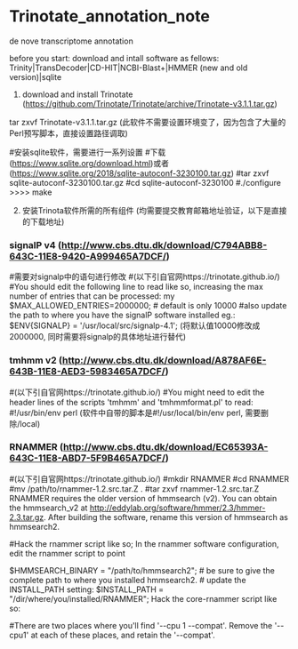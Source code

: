 # Trinotate_annotation_note
de nove transcriptome annotation

before you start:
download and intall software as fellows: Trinity|TransDecoder|CD-HIT|NCBI-Blast+|HMMER (new and old version)|sqlite

1. download and install Trinotate (https://github.com/Trinotate/Trinotate/archive/Trinotate-v3.1.1.tar.gz)

tar zxvf Trinotate-v3.1.1.tar.gz
(此软件不需要设置环境变了，因为包含了大量的Perl预写脚本，直接设置路径调取)

#安装sqlite软件，需要进行一系列设置
#下载(https://www.sqlite.org/download.html)或者(https://www.sqlite.org/2018/sqlite-autoconf-3230100.tar.gz)
#tar zxvf sqlite-autoconf-3230100.tar.gz
#cd sqlite-autoconf-3230100
#./configure >>>> make

2. 安装Trinota软件所需的所有组件 (均需要提交教育邮箱地址验证，以下是直接的下载地址)
### signalP v4 (http://www.cbs.dtu.dk/download/C794ABB8-643C-11E8-9420-A999465A7DCF/)
#需要对signalp中的语句进行修改
#(以下引自官网https://trinotate.github.io/)
#You should edit the following line to read like so, increasing the max number of entries that can be processed:
my $MAX_ALLOWED_ENTRIES=2000000;  # default is only 10000
#also update the path to where you have the signalP software installed eg.:
$ENV{SIGNALP} = '/usr/local/src/signalp-4.1';
(将默认值10000修改成2000000, 同时需要将signalp的具体地址进行替代)

### tmhmm v2 (http://www.cbs.dtu.dk/download/A878AF6E-643B-11E8-AED3-5983465A7DCF/)
#(以下引自官网https://trinotate.github.io/)
#You might need to edit the header lines of the scripts 'tmhmm' and 'tmhmmformat.pl' to read:
#!/usr/bin/env perl (软件中自带的脚本是#!/usr/local/bin/env perl, 需要删除/local)

### RNAMMER (http://www.cbs.dtu.dk/download/EC65393A-643C-11E8-ABD7-5F9B465A7DCF/)
#(以下引自官网https://trinotate.github.io/)
#mkdir RNAMMER
#cd RNAMMER
#mv /path/to/rnammer-1.2.src.tar.Z .
#tar zxvf rnammer-1.2.src.tar.Z
RNAMMER requires the older version of hmmsearch (v2). You can obtain the hmmsearch_v2 at http://eddylab.org/software/hmmer/2.3/hmmer-2.3.tar.gz. After building the software, rename this version of hmmsearch as hmmsearch2.

#Hack the rnammer script like so; In the rnammer software configuration, edit the rnammer script to point

$HMMSEARCH_BINARY = "/path/to/hmmsearch2";
    # be sure to give the complete path to where you installed hmmsearch2.
    # update the INSTALL_PATH setting:
$INSTALL_PATH = "/dir/where/you/installed/RNAMMER";
Hack the core-rnammer script like so:

#There are two places where you'll find '--cpu 1 --compat'.  Remove the '--cpu1' at each of these places, and retain the '--compat'.
#
#
#
#
#
#
#
#
#
#
#
#
#
#
#
